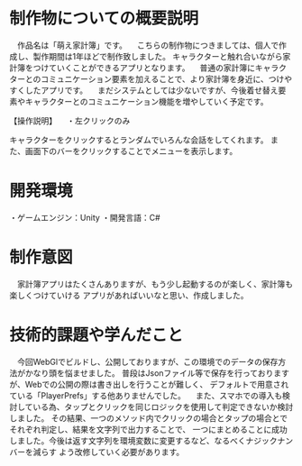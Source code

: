 # 制作物についての概要説明

　作品名は「萌え家計簿」です。
　こちらの制作物につきましては、個人で作成し、製作期間は1年ほどで制作致しました。
キャラクターと触れ合いながら家計簿をつけていくことができるアプリとなります。
　普通の家計簿にキャラクターとのコミュニケーション要素を加えることで、より家計簿を身近に、つけやすくしたアプリです。
　まだシステムとしては少ないですが、今後着せ替え要素やキャラクターとのコミュニケーション機能を増やしていく予定です。


【操作説明】
　・左クリックのみ
 
 キャラクターをクリックするとランダムでいろんな会話をしてくれます。
 また、画面下のバーをクリックすることでメニューを表示します。
 
 
 # 開発環境
 
 ・ゲームエンジン：Unity
 ・開発言語：C#


# 制作意図
　家計簿アプリはたくさんありますが、もう少し起動するのが楽しく、家計簿も楽しくつけていける
アプリがあればいいなと思い、作成しました。


# 技術的課題や学んだこと
　今回WebGlでビルドし、公開しておりますが、この環境でのデータの保存方法がかなり頭を悩ませました。
普段はJsonファイル等で保存を行っておりますが、Webでの公開の際は書き出しを行うことが難しく、
デフォルトで用意されている「PlayerPrefs」する他ありませんでした。
　また、スマホでの導入も検討している為、タップとクリックを同じロジックを使用して判定できないか検討しました。
 その結果、一つのメソッド内でクリックの場合とタップの場合とでそれぞれ判定し、結果を文字列で出力することで、
 一つにまとめることに成功しました。今後は返す文字列を環境変数に変更するなど、なるべくナジックナンバーを減らす
 よう改修していく必要があります。
